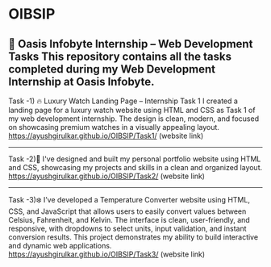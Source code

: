 # OIBSIP
🌟 Oasis Infobyte Internship – Web Development Tasks
    This repository contains all the tasks completed during my Web Development Internship at Oasis Infobyte.
---


Task -1) 🔥 Luxury Watch Landing Page – Internship Task 1
I created a landing page for a luxury watch website using HTML and CSS as Task 1 of my web development internship.
The design is clean, modern, and focused on showcasing premium watches in a visually appealing layout.
https://ayushgirulkar.github.io/OIBSIP/Task1/ (website link)

---
Task -2)🤩 I've designed and built my personal portfolio website using HTML and CSS, showcasing my projects and skills in a clean and organized layout.
          https://ayushgirulkar.github.io/OIBSIP/Task2/ (website link)

---
Task -3)❄️ I’ve developed a Temperature Converter website using HTML, CSS, and JavaScript that allows users to easily convert values between Celsius, Fahrenheit, and Kelvin. The interface is clean, user-friendly, and responsive, with dropdowns to select units, input validation, and instant conversion results. This project demonstrates my ability to build interactive and dynamic web applications. https://ayushgirulkar.github.io/OIBSIP/Task3/ (website link)
